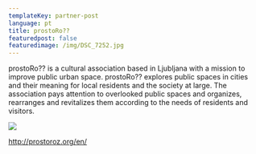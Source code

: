 ```yaml
---
templateKey: partner-post
language: pt
title: prostoRo??
featuredpost: false
featuredimage: /img/DSC_7252.jpg
---
```

prostoRo?? is a cultural association based in Ljubljana with a mission to improve public urban space. prostoRo?? explores public spaces in cities and their meaning for local residents and the society at large. The association pays attention to overlooked public spaces and organizes, rearranges and revitalizes them according to the needs of residents and visitors.

<!-- end -->

![](/img/DSC_7252.jpg)

http://prostoroz.org/en/
